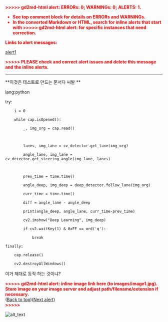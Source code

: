 <!-- Output copied to clipboard! -->

<!-----
NEW: Check the "Suppress top comment" option to remove this info from the output.

Conversion time: 0.444 seconds.


Using this Markdown file:

1. Paste this output into your source file.
2. See the notes and action items below regarding this conversion run.
3. Check the rendered output (headings, lists, code blocks, tables) for proper
   formatting and use a linkchecker before you publish this page.

Conversion notes:

* Docs to Markdown version 1.0β30
* Tue Jul 13 2021 05:58:47 GMT-0700 (PDT)
* Source doc: Untitled document
* This document has images: check for >>>>>  gd2md-html alert:  inline image link in generated source and store images to your server. NOTE: Images in exported zip file from Google Docs may not appear in  the same order as they do in your doc. Please check the images!

----->


<p style="color: red; font-weight: bold">>>>>>  gd2md-html alert:  ERRORs: 0; WARNINGs: 0; ALERTS: 1.</p>
<ul style="color: red; font-weight: bold"><li>See top comment block for details on ERRORs and WARNINGs. <li>In the converted Markdown or HTML, search for inline alerts that start with >>>>>  gd2md-html alert:  for specific instances that need correction.</ul>

<p style="color: red; font-weight: bold">Links to alert messages:</p><a href="#gdcalert1">alert1</a>

<p style="color: red; font-weight: bold">>>>>> PLEASE check and correct alert issues and delete this message and the inline alerts.<hr></p>


**이것은 테스트로 만드는 문서다 씨발 **

lang:python

   try:

        i = 0

        while cap.isOpened():

            _, img_org = cap.read()

            

            lanes, img_lane = cv_detector.get_lane(img_org)

            angle_lane, img_lane = cv_detector.get_steering_angle(img_lane, lanes)

            

            prev_time = time.time()

            angle_deep, img_deep = deep_detector.follow_lane(img_org)

            curr_time = time.time()

            diff = angle_lane - angle_deep

            print(angle_deep, angle_lane, curr_time-prev_time)

            cv2.imshow("Deep Learning", img_deep)

            if cv2.waitKey(1) & 0xFF == ord('q'):

                break

    finally:

        cap.release()

        cv2.destroyAllWindows()

이거 제대로 동작 하는 것이냐?



<p id="gdcalert1" ><span style="color: red; font-weight: bold">>>>>>  gd2md-html alert: inline image link here (to images/image1.jpg). Store image on your image server and adjust path/filename/extension if necessary. </span><br>(<a href="#">Back to top</a>)(<a href="#gdcalert2">Next alert</a>)<br><span style="color: red; font-weight: bold">>>>>> </span></p>


![alt_text](images/image1.jpg "image_tooltip")
